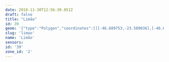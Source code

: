 ```yaml
---
date: 2018-11-30T12:56:30.051Z
draft: false
title: "Limão"
id: 39
geom: '{"type":"Polygon","coordinates":[[[-46.689753,-23.509036],[-46.685377,-23.509783],[-46.683845,-23.510177],[-46.68342,-23.510337],[-46.682739,-23.510673],[-46.681639,-23.511468],[-46.680328,-23.5126],[-46.679474,-23.513137],[-46.678127,-23.513666],[-46.67753,-23.513821],[-46.671104,-23.514696],[-46.670907,-23.51106],[-46.670612,-23.507184],[-46.670415,-23.506808],[-46.670136,-23.506486],[-46.668839,-23.505456],[-46.668338,-23.504571],[-46.668282,-23.504228],[-46.664638,-23.499919],[-46.663958,-23.498395],[-46.664833,-23.497601],[-46.6664,-23.496662],[-46.666578,-23.496425],[-46.666616,-23.49618],[-46.666551,-23.495516],[-46.667327,-23.491631],[-46.666631,-23.491513],[-46.665565,-23.490088],[-46.665636,-23.490075],[-46.665803,-23.489081],[-46.665183,-23.488208],[-46.664787,-23.487452],[-46.66493,-23.485962],[-46.664046,-23.484206],[-46.663168,-23.483606],[-46.662789,-23.48325],[-46.664232,-23.483047],[-46.665517,-23.482179],[-46.665885,-23.48204],[-46.666633,-23.481919],[-46.667351,-23.481562],[-46.673019,-23.482227],[-46.673078,-23.480143],[-46.673621,-23.480041],[-46.673941,-23.480614],[-46.67436,-23.480957],[-46.677685,-23.482505],[-46.678665,-23.483013],[-46.679337,-23.483506],[-46.684481,-23.488962],[-46.684934,-23.489586],[-46.685282,-23.490279],[-46.685538,-23.49116],[-46.685565,-23.491975],[-46.684751,-23.495992],[-46.684723,-23.496624],[-46.68478,-23.497046],[-46.685107,-23.497905],[-46.686392,-23.499809],[-46.688705,-23.504461],[-46.68922,-23.506404],[-46.689753,-23.509036]]]}'
slug: 'limao'
name: 'Limão'
sensors:
id: '39'
zone_id: '2'
---
```

		